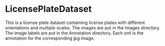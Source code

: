 # LicensePlateDataset
This is a license plate dataset containing license plates with different orientations and multiple scales.
The images are put in the Images directory.
The image labels are put in the Annotation directory. Each xml is the annotation for the corresponding jpg image. 
